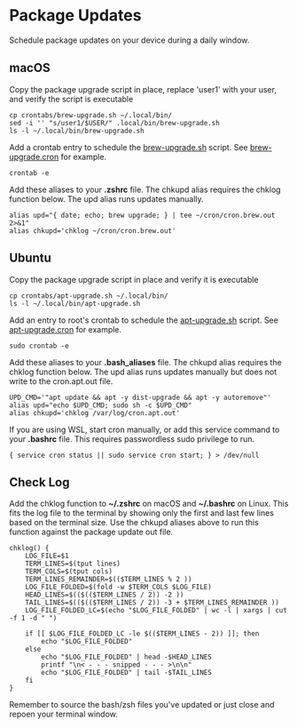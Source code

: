 # Package Updates
Schedule package updates on your device during a daily window.

## macOS

Copy the package upgrade script in place, replace 'user1' with your user, and verify the script is executable
```shell script
cp crontabs/brew-upgrade.sh ~/.local/bin/
sed -i '' "s/user1/$USER/" .local/bin/brew-upgrade.sh
ls -l ~/.local/bin/brew-upgrade.sh
```

Add a crontab entry to schedule the [brew-upgrade.sh](crontabs/brew-upgrade.sh) script. See [brew-upgrade.cron](crontabs/brew-upgrade.cron) for example.
```shell script
crontab -e
```

Add these aliases to your **.zshrc** file. The chkupd alias requires the chklog function below.  The upd alias runs updates manually.
```shell script
alias upd="{ date; echo; brew upgrade; } | tee ~/cron/cron.brew.out 2>&1"
alias chkupd='chklog ~/cron/cron.brew.out'
```

## Ubuntu

Copy the package upgrade script in place and verify it is executable
```shell script
cp crontabs/apt-upgrade.sh ~/.local/bin/
ls -l ~/.local/bin/apt-upgrade.sh
```

Add an entry to root's crontab to schedule the [apt-upgrade.sh](crontabs/apt-upgrade.sh) script. See [apt-upgrade.cron](crontabs/apt-upgrade.cron) for example.
```shell script
sudo crontab -e
```

Add these aliases to your **.bash_aliases** file. The chkupd alias requires the chklog function below.  The upd alias runs updates manually but does not write to the cron.apt.out file.
```shell script
UPD_CMD='"apt update && apt -y dist-upgrade && apt -y autoremove"'
alias upd="echo $UPD_CMD; sudo sh -c $UPD_CMD"
alias chkupd='chklog /var/log/cron.apt.out'
```

If you are using WSL, start cron manually, or add this service command to your **.bashrc** file. This requires passwordless sudo privilege to run.
```shell script
{ service cron status || sudo service cron start; } > /dev/null
```

## Check Log

Add the chklog function to **~/.zshrc** on macOS and **~/.bashrc** on Linux. This fits the log file to the terminal by showing only the first and last few lines based on the terminal size. Use the chkupd aliases above to run this function against the package update out file.

```shell script
chklog() {
    LOG_FILE=$1
    TERM_LINES=$(tput lines)
    TERM_COLS=$(tput cols)
    TERM_LINES_REMAINDER=$(($TERM_LINES % 2 ))
    LOG_FILE_FOLDED=$(fold -w $TERM_COLS $LOG_FILE)
    HEAD_LINES=$(($(($TERM_LINES / 2)) -2 ))
    TAIL_LINES=$(($(($TERM_LINES / 2)) -3 + $TERM_LINES_REMAINDER ))
    LOG_FILE_FOLDED_LC=$(echo "$LOG_FILE_FOLDED" | wc -l | xargs | cut -f 1 -d " ")

    if [[ $LOG_FILE_FOLDED_LC -le $(($TERM_LINES - 2)) ]]; then
        echo "$LOG_FILE_FOLDED"
    else
        echo "$LOG_FILE_FOLDED" | head -$HEAD_LINES
        printf "\n< - - - snipped - - - >\n\n"
        echo "$LOG_FILE_FOLDED" | tail -$TAIL_LINES
    fi
}
```

Remember to source the bash/zsh files you've updated or just close and repoen your terminal window.
